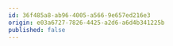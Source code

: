 ```yaml
---
id: 36f485a8-ab96-4005-a566-9e657ed216e3
origin: e03a6727-7826-4425-a2d6-a6d4b341225b
published: false
---
```

